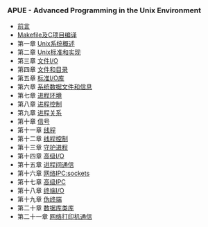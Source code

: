 ### APUE - Advanced Programming in the Unix Environment
* [前言](https://github.com/walkerqiao/walkman/blob/master/docs/APUE/about_learning.md)
* [Makefile及C项目编译](ttps://github.com/walkerqiao/walkman/blob/master/docs/APUE/makefile.md) 
* 第一章 [Unix系统概述](https://github.com/walkerqiao/walkman/blob/master/docs/APUE/chapter_1.md)
* 第二章 [Unix标准和实现](https://github.com/walkerqiao/walkman/blob/master/docs/APUE/chapter_2.md)
* 第三章 [文件I/O](https://github.com/walkerqiao/walkman/blob/master/docs/APUE/chapter_3.md)
* 第四章 [文件和目录](https://github.com/walkerqiao/walkman/blob/master/docs/APUE/chapter_4.md)
* 第五章 [标准I/O库](https://github.com/walkerqiao/walkman/blob/master/docs/APUE/chapter_5.md)
* 第六章 [系统数据文件和信息](https://github.com/walkerqiao/walkman/blob/master/docs/APUE/chapter_6.md)
* 第七章 [进程环境](https://github.com/walkerqiao/walkman/blob/master/docs/APUE/chapter_7.md)
* 第八章 [进程控制](https://github.com/walkerqiao/walkman/blob/master/docs/APUE/chapter_8.md)
* 第九章 [进程关系](https://github.com/walkerqiao/walkman/blob/master/docs/APUE/chapter_9.md)
* 第十章 [信号](https://github.com/walkerqiao/walkman/blob/master/docs/APUE/chapter_10.md)
* 第十一章 [线程](https://github.com/walkerqiao/walkman/blob/master/docs/APUE/chapter_11.md)
* 第十二章 [线程控制](https://github.com/walkerqiao/walkman/blob/master/docs/APUE/chapter_12.md)
* 第十三章 [守护进程](https://github.com/walkerqiao/walkman/blob/master/docs/APUE/chapter_13.md)
* 第十四章 [高级I/O](https://github.com/walkerqiao/walkman/blob/master/docs/APUE/chapter_14.md)
* 第十五章 [进程间通信](https://github.com/walkerqiao/walkman/blob/master/docs/APUE/chapter_15.md)
* 第十六章 [网络IPC:sockets](https://github.com/walkerqiao/walkman/blob/master/docs/APUE/chapter_16.md)
* 第十七章 [高级IPC](https://github.com/walkerqiao/walkman/blob/master/docs/APUE/chapter_17.md)
* 第十八章 [终端I/O](https://github.com/walkerqiao/walkman/blob/master/docs/APUE/chapter_18.md)
* 第十九章 [伪终端](https://github.com/walkerqiao/walkman/blob/master/docs/APUE/chapter_19.md)
* 第二十章 [数据库类库](https://github.com/walkerqiao/walkman/blob/master/docs/APUE/chapter_20.md)
* 第二十一章 [网络打印机通信](https://github.com/walkerqiao/walkman/blob/master/docs/APUE/chapter_21.md)
